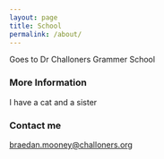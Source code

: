 ```yaml
---
layout: page
title: School
permalink: /about/
---
```


Goes to Dr Challoners Grammer School 
### More Information
I have a cat and a sister

### Contact me 
braedan.mooney@challoners.org

